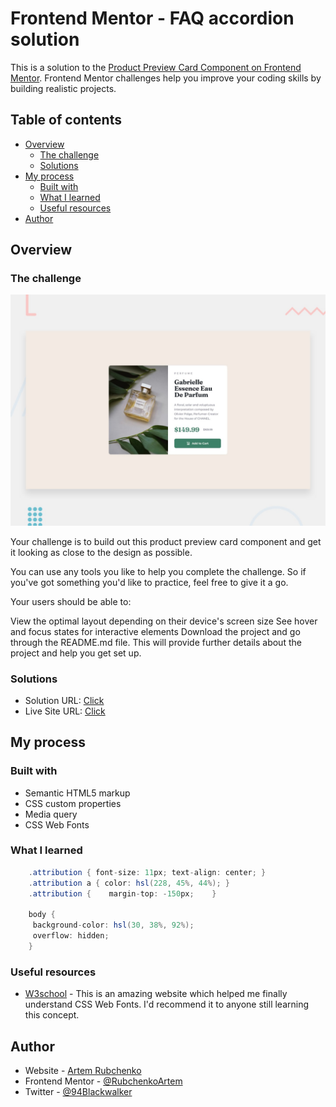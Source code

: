 # Frontend Mentor - FAQ accordion solution

This is a solution to the [Product Preview Card Component on Frontend Mentor](https://www.frontendmentor.io/challenges/product-preview-card-component-GO7UmttRfa). Frontend Mentor challenges help you improve your coding skills by building realistic projects. 

## Table of contents

- [Overview](#overview)
  - [The challenge](#the-challenge)
  - [Solutions](#solutions)
- [My process](#my-process)
  - [Built with](#built-with)
  - [What I learned](#what-i-learned)
  - [Useful resources](#useful-resources)
- [Author](#author)

## Overview

### The challenge

![](./design/desktop-preview.jpg)

Your challenge is to build out this product preview card component and get it looking as close to the design as possible.

You can use any tools you like to help you complete the challenge. So if you've got something you'd like to practice, feel free to give it a go.

Your users should be able to:

View the optimal layout depending on their device's screen size
See hover and focus states for interactive elements
Download the project and go through the README.md file. This will provide further details about the project and help you get set up.

### Solutions

- Solution URL: [Click](https://www.frontendmentor.io/solutions/card-component-b_YWbHGLki)
- Live Site URL: [Click](https://rubchenkoartem.github.io/fontend-mentor-challenge-product-preview-card-component-main/)

## My process

### Built with

- Semantic HTML5 markup
- CSS custom properties
- Media query
- CSS Web Fonts

### What I learned

```CS
    .attribution { font-size: 11px; text-align: center; }
    .attribution a { color: hsl(228, 45%, 44%); }
    .attribution {    margin-top: -150px;    }
    
    body {
     background-color: hsl(30, 38%, 92%);  
     overflow: hidden;  
    }
```
### Useful resources

- [W3school](https://www.w3schools.com/css/css3_fonts.asp) - This is an amazing website which helped me finally understand CSS Web Fonts. I'd recommend it to anyone still learning this concept.

## Author

- Website - [Artem Rubchenko](https://github.com/RubchenkoArtem)
- Frontend Mentor - [@RubchenkoArtem](https://www.frontendmentor.io/profile/RubchenkoArtem)
- Twitter - [@94Blackwalker](https://x.com/94Blackwalker)
